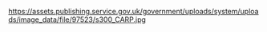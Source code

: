 https://assets.publishing.service.gov.uk/government/uploads/system/uploads/image_data/file/97523/s300_CARP.jpg

